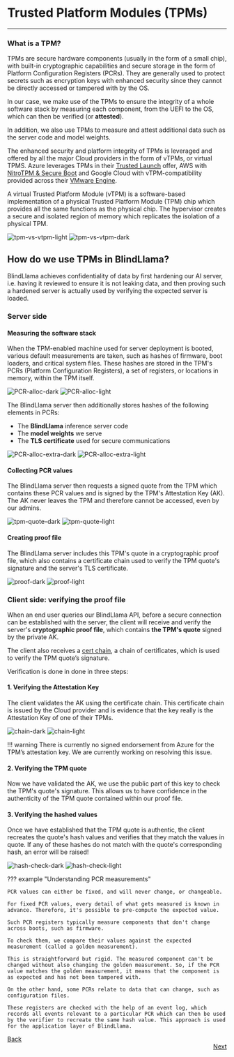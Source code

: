 # Trusted Platform Modules (TPMs)
________________________________________________________

### What is a TPM? 

TPMs are secure hardware components (usually in the form of a small chip), with built-in cryptographic capabilities and secure storage in the form of Platform Configuration Registers (PCRs). They are generally used to protect secrets such as encryption keys with enhanced security since they cannot be directly accessed or tampered with by the OS. 

In our case, we make use of the TPMs to ensure the integrity of a whole software stack by measuring each component, from the UEFI to the OS, which can then be verified (or **attested**).

In addition, we also use TPMs to measure and attest additional data such as the server code and model weights.

The enhanced security and platform integrity of TPMs is leveraged and offered by all the major Cloud providers in the form of vTPMs, or virtual TPMS. Azure leverages TPMs in their [Trusted Launch](https://learn.microsoft.com/en-us/azure/virtual-machines/trusted-launch) offer, AWS with [NitroTPM & Secure Boot](https://aws.amazon.com/blogs/aws/amazon-ec2-now-supports-nitrotpm-and-uefi-secure-boot/) and Google Cloud with vTPM-compatibility provided across their [VMware Engine](https://cloud.google.com/vmware-engine/docs/vmware-ecosystem/howto-vtpm).

A virtual Trusted Platform Module (vTPM) is a software-based implementation of a physical Trusted Platform Module (TPM) chip which provides all the same functions as the physical chip. The hypervisor creates a secure and isolated region of memory which replicates the isolation of a physical TPM.

![tpm-vs-vtpm-light](../../assets/tpm-vs-vtpm-light.png#only-light)
![tpm-vs-vtpm-dark](../../assets/tpm-vs-vtpm-dark.png#only-dark)


## How do we use TPMs in BlindLlama?

BlindLlama achieves confidentiality of data by first hardening our AI server, i.e. having it reviewed to ensure it is not leaking data, and then proving such a hardened server is actually used by verifying the expected server is loaded. 

### Server side

#### Measuring the software stack

When the TPM-enabled machine used for server deployment is booted, various default measurements are taken, such as hashes of firmware, boot loaders, and critical system files. These hashes are stored in the TPM's PCRs (Platform Configuration Registers), a set of registers, or locations in memory, within the TPM itself.

![PCR-alloc-dark](../../assets/PCR-alloc-dark.png#only-dark)
![PCR-alloc-light](../../assets/pcr-alloc-light.png#only-light)

The BlindLlama server then additionally stores hashes of the following elements in PCRs:

+ The **BlindLlama** inference server code
+ The **model weights** we serve
+ The **TLS certificate** used for secure communications

![PCR-alloc-extra-dark](../../assets/PCR-alloc-extra-dark.png#only-dark)
![PCR-alloc-extra-light](../../assets/pcr-alloc-extra-light.png#only-light)

#### Collecting PCR values

The BlindLlama server then requests a signed quote from the TPM which contains these PCR values and is signed by the TPM's Attestation Key (AK). The AK never leaves the TPM and therefore cannot be accessed, even by our admins.

![tpm-quote-dark](../../assets/tpm-quote-dark.png#only-dark)
![tpm-quote-light](../../assets/tpm-quote-light.png#only-light)

#### Creating proof file

The BlindLlama server includes this TPM's quote in a cryptographic proof file, which also contains a certificate chain used to verify the TPM quote's signature and the server's TLS certificate.

![proof-dark](../../assets/proof-dark.png#only-dark)
![proof-light](../../assets/proof-light.png#only-light)

### Client side: verifying the proof file

When an end user queries our BlindLlama API, before a secure connection can be established with the server, the client will receive and verify the server's **cryptographic proof file**, which contains **the TPM's quote** signed by the private AK. 

The client also receives a [cert chain](https://www.ibm.com/docs/en/ztpf/1.1.0.15?topic=ca-certificate-chain-verification), a chain of certificates, which is used to verify the TPM quote’s signature.

Verification is done in done in three steps:

#### 1. Verifying the Attestation Key

The client validates the AK using the certificate chain. This certificate chain is issued by the Cloud provider and is evidence that the key really is the Attestation Key of one of their TPMs.

![chain-dark](../../assets/chain-dark.png#only-dark)
![chain-light](../../assets/chain-light.png#only-light)

!!! warning 
    There is currently no signed endorsement from Azure for the TPM’s attestation key. We are currently working on resolving this issue. 

#### 2. Verifying the TPM quote

Now we have validated the AK, we use the public part of this key to check the TPM's quote's signature. This allows us to have confidence in the authenticity of the TPM quote contained within our proof file.

#### 3. Verifying the hashed values

Once we have established that the TPM quote is authentic, the client recreates the quote's hash values and verifies that they match the values in quote. If any of these hashes do not match with the quote's corresponding hash, an error will be raised!

![hash-check-dark](../../assets/hash-check-dark.png#only-dark)
![hash-check-light](../../assets/hash-check-light.png#only-light)

??? example "Understanding PCR measurements"

    PCR values can either be fixed, and will never change, or changeable.

    For fixed PCR values, every detail of what gets measured is known in advance. Therefore, it's possible to pre-compute the expected value. 

    Such PCR registers typically measure components that don't change across boots, such as firmware. 

    To check them, we compare their values against the expected measurement (called a golden measurement). 

    This is straightforward but rigid. The measured component can't be changed without also changing the golden measurement. So, if the PCR value matches the golden measurement, it means that the component is as expected and has not been tampered with. 

    On the other hand, some PCRs relate to data that can change, such as configuration files. 

    These registers are checked with the help of an event log, which records all events relevant to a particular PCR which can then be used by the verifier to recreate the same hash value. This approach is used for the application layer of BlindLlama.


<div style="text-align: left;">
  <a href="../TCB" class="btn">Back</a>
</div>

<div style="text-align: right;">
  <a href="../attested-tls" class="btn">Next</a>
</div>
